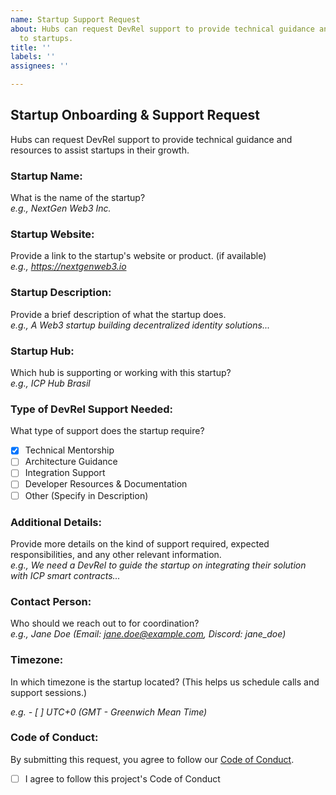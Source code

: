 ```yaml
---
name: Startup Support Request
about: Hubs can request DevRel support to provide technical guidance and resources
  to startups.
title: ''
labels: ''
assignees: ''

---
```


## Startup Onboarding & Support Request

Hubs can request DevRel support to provide technical guidance and resources to assist startups in their growth.

### Startup Name:  
What is the name of the startup?  
*e.g., NextGen Web3 Inc.*

### Startup Website:  
Provide a link to the startup's website or product. (if available)  
*e.g., https://nextgenweb3.io*

### Startup Description:  
Provide a brief description of what the startup does.  
*e.g., A Web3 startup building decentralized identity solutions...*

### Startup Hub:  
Which hub is supporting or working with this startup?  
*e.g., ICP Hub Brasil*

### Type of DevRel Support Needed:  
What type of support does the startup require?  

- [x] Technical Mentorship
- [ ] Architecture Guidance
- [ ] Integration Support
- [ ] Developer Resources & Documentation
- [ ] Other (Specify in Description)

### Additional Details:  
Provide more details on the kind of support required, expected responsibilities, and any other relevant information.  
*e.g., We need a DevRel to guide the startup on integrating their solution with ICP smart contracts...*

### Contact Person:  
Who should we reach out to for coordination?  
*e.g., Jane Doe (Email: jane.doe@example.com, Discord: jane_doe)*

### Timezone:  
In which timezone is the startup located? (This helps us schedule calls and support sessions.)  

*e.g. - [ ] UTC+0 (GMT - Greenwich Mean Time)*

### Code of Conduct:  
By submitting this request, you agree to follow our [Code of Conduct](https://example.com).  

- [ ] I agree to follow this project's Code of Conduct

